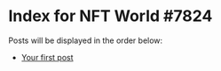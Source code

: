 # Index for NFT World #7824
Posts will be displayed in the order below:

- [Your first post](./001-first.md)


